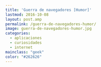 ```yaml
---
title: 'Guerra de navegadores [Humor]'
lastmod: 2016-10-08
layout: post.amp
permalink: /guerra-de-navegadores-humor/
image: guerra-de-navegadores-humor.jpg
categories:
  - aplicaciones
  - curiosidades
  - internet
mainclass: "geek"
color: "#262626"
---
```


<figure>
    <amp-img on="tap:lightbox1" role="button" tabindex="0" layout="responsive" src="/img/guerra-de-navegadores-humor.jpg" alt="{{ title }}" title="{{ title }}" width="674" height="521"></amp-img>
</figure>

<!--more-->
